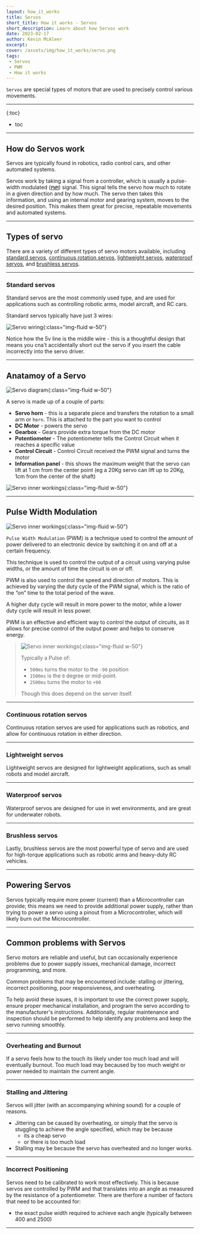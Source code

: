 ```yaml
---
layout: how_it_works
title: Servos
short_title: How it works - Servos
short_description: Learn about how Servos work
date: 2023-02-17
author: Kevin McAleer
excerpt: 
cover: /assets/img/how_it_works/servo.png
tags:
 - Servos
 - PWM
 - How it works
---
```


`Servos` are special types of motors that are used to precisely control various movements.

---

{:toc}
* toc

---

## How do Servos work

Servos are typically found in robotics, radio control cars, and other automated systems.

Servos work by taking a signal from a controller, which is usually a pulse-width modulated ([`PWM`](/resources/glossary#pwm)) signal. This signal tells the servo how much to rotate in a given direction and by how much. The servo then takes this information, and using an internal motor and gearing system, moves to the desired position. This makes them great for precise, repeatable movements and automated systems.

---

## Types of servo

There are a variety of different types of servo motors available, including [standard servos](#standard-servos), [continuous rotation servos](#continuous-rotation-servos), [lightweight servos](#lightweight-servos), [waterproof servos](#waterproof-servos), and [brushless servos](#brushless-servos).

---

### Standard servos

Standard servos are the most commonly used type, and are used for applications such as controlling robotic arms, model aircraft, and RC cars.

Standard servos typically have just 3 wires:

![Servo wiring](/assets/img/how_it_works/servo01.jpg){:class="img-fluid w-50"}

Notice how the 5v line is the middle wire - this is a thoughtful design that means you cna't accidentally short out the servo if you insert the cable incorrectly into the servo driver.

---

## Anatamoy of a Servo

![Servo diagram](/assets/img/how_it_works/servo03.jpg){:class="img-fluid w-50"}

A servo is made up of a couple of parts:

* **Servo horn** - this is a separate piece and transfers the rotation to a small arm or `horn`. This is attached to the part you want to control
* **DC Motor** - powers the servo
* **Gearbox** - Gears provide extra torque from the DC motor
* **Potentiometer** - The potentiometer tells the Control Circuit when it reaches a specific value
* **Control Circuit** - Control Circuit received the PWM signal and turns the motor
* **Information panel** - this shows the maximum weight that the servo can lift at 1 cm from the center point (eg a 20Kg servo can lift up to 20Kg, 1cm from the center of the shaft)

![Servo inner workings](/assets/img/how_it_works/servo05.jpg){:class="img-fluid w-50"}

---

## Pulse Width Modulation

![Servo inner workings](/assets/img/how_it_works/servo06.jpg){:class="img-fluid w-50"}

`Pulse Width Modulation` (PWM) is a technique used to control the amount of power delivered to an electronic device by switching it on and off at a certain frequency.

This technique is used to control the output of a circuit using varying pulse widths, or the amount of time the circuit is on or off.

PWM is also used to control the speed and direction of motors. This is achieved by varying the duty cycle of the PWM signal, which is the ratio of the “on” time to the total period of the wave.

A higher duty cycle will result in more power to the motor, while a lower duty cycle will result in less power.

PWM is an effective and efficient way to control the output of circuits, as it allows for precise control of the output power and helps to conserve energy.

> ![Servo inner workings](/assets/img/how_it_works/servo07.png){:class="img-fluid w-50"}
>
> Typically a Pulse of:
>
> * `500ms` turns the motor to the `-90` position
> * `1500ms` is the `0` degree or mid-point.
> * `2500ms` turns the motor to `+90`
>
> Though this does depend on the server itself.

---

### Continuous rotation servos

Continuous rotation servos are used for applications such as robotics, and allow for continuous rotation in either direction.

---

### Lightweight servos

Lightweight servos are designed for lightweight applications, such as small robots and model aircraft.

---

### Waterproof servos

Waterproof servos are designed for use in wet environments, and are great for underwater robots.

---

### Brushless servos

Lastly, brushless servos are the most powerful type of servo and are used for high-torque applications such as robotic arms and  heavy-duty RC vehicles.

---

## Powering Servos

Servos typically require more power (current) than a Microcontroller can provide; this means we need to provide additional power supply, rather than trying to power a servo using a pinout from a Microcontroller, which will likely burn out the Microcontroller.

---

## Common problems with Servos

Servo motors are reliable and useful, but can occasionally experience problems due to power supply issues, mechanical damage, incorrect programming, and more.

Common problems that may be encountered include: stalling or jittering, incorrect positioning, poor responsiveness, and overheating.

To help avoid these issues, it is important to use the correct power supply, ensure proper mechanical installation, and program the servo according to the manufacturer's instructions. Additionally, regular maintenance and inspection should be performed to help identify any problems and keep the servo running smoothly.

---

### Overheating and Burnout

If a servo feels how to the touch its likely under too much load and will eventually burnout. Too much load may becaused by too much weight or power needed to maintain the current angle.

---

### Stalling and Jittering

Servos will jitter (with an accompanying whining sound) for a couple of reasons.

* Jittering can be caused by overheating, or simply that the servo is stuggling to achieve the angle specified, which may be because
  * its a cheap servo
  * or there is too much load
* Stalling may be because the servo has overheated and no longer works.

---

### Incorrect Positioning

Servos need to be calibrated to work most effectively. This is because servos are controlled by PWM and that translates into an angle as measured by the resistance of a potentiometer. There are therfore a number of factors that need to be accounted for:

* the exact pulse width required to achieve each angle (typically between 400 and 2500)

---
